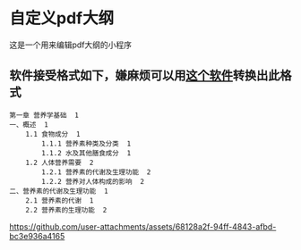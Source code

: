 # 自定义pdf大纲

这是一个用来编辑pdf大纲的小程序

## 软件接受格式如下，嫌麻烦可以用[这个软件](https://github.com/introvert24312/dingzhen)转换出此格式
```
第一章 营养学基础  1
一、概述  1
    1.1 食物成分  1
        1.1.1 营养素种类及分类  1
        1.1.2 水及其他膳食成分  1
    1.2 人体营养需要  2
        1.2.1 营养素的代谢及生理功能  2
        1.2.2 营养对人体构成的影响  2
二、营养素的代谢及生理功能  1
    2.1 营养素的代谢  1
    2.2 营养素的生理功能  2
```


https://github.com/user-attachments/assets/68128a2f-94ff-4843-afbd-bc3e936a4165

